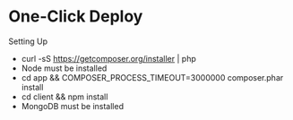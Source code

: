 One-Click Deploy
===============

Setting Up

 * curl -sS https://getcomposer.org/installer | php
 * Node must be installed
 * cd app && COMPOSER_PROCESS_TIMEOUT=3000000 composer.phar install
 * cd client && npm install
 * MongoDB must be installed
